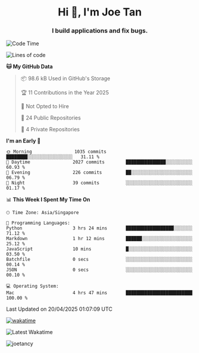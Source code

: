 <h1 align="center">Hi 👋, I'm Joe Tan</h1>
<h3 align="center">I build applications and fix bugs.</h3>

<!--START_SECTION:waka-->
![Code Time](http://img.shields.io/badge/Code%20Time-1%2C520%20hrs%2037%20mins-blue)

![Lines of code](https://img.shields.io/badge/From%20Hello%20World%20I%27ve%20Written-46.6%20million%20lines%20of%20code-blue)

**🐱 My GitHub Data** 

> 📦 98.6 kB Used in GitHub's Storage 
 > 
> 🏆 11 Contributions in the Year 2025
 > 
> 🚫 Not Opted to Hire
 > 
> 📜 24 Public Repositories 
 > 
> 🔑 4 Private Repositories 
 > 
**I'm an Early 🐤** 

```text
🌞 Morning                1035 commits        ████████░░░░░░░░░░░░░░░░░   31.11 % 
🌆 Daytime                2027 commits        ███████████████░░░░░░░░░░   60.93 % 
🌃 Evening                226 commits         ██░░░░░░░░░░░░░░░░░░░░░░░   06.79 % 
🌙 Night                  39 commits          ░░░░░░░░░░░░░░░░░░░░░░░░░   01.17 % 
```


📊 **This Week I Spent My Time On** 

```text
🕑︎ Time Zone: Asia/Singapore

💬 Programming Languages: 
Python                   3 hrs 24 mins       ██████████████████░░░░░░░   71.12 % 
Markdown                 1 hr 12 mins        ██████░░░░░░░░░░░░░░░░░░░   25.12 % 
JavaScript               10 mins             █░░░░░░░░░░░░░░░░░░░░░░░░   03.50 % 
Batchfile                0 secs              ░░░░░░░░░░░░░░░░░░░░░░░░░   00.14 % 
JSON                     0 secs              ░░░░░░░░░░░░░░░░░░░░░░░░░   00.10 % 

💻 Operating System: 
Mac                      4 hrs 47 mins       █████████████████████████   100.00 % 
```


 Last Updated on 20/04/2025 01:07:09 UTC
<!--END_SECTION:waka-->
[![wakatime](https://wakatime.com/badge/user/e0e3a0f0-6d69-4241-946d-0baaf7b91278.svg)](https://wakatime.com/@e0e3a0f0-6d69-4241-946d-0baaf7b91278)

![Latest Wakatime](https://github.com/joetancy/joetancy/workflows/Latest%20Wakatime/badge.svg)

<p align="left"> <img src="https://komarev.com/ghpvc/?username=joetancy" alt="joetancy" /> </p>

